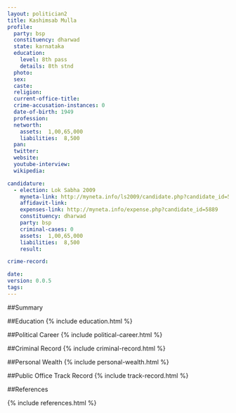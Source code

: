 ```yaml
---
layout: politician2
title: Kashimsab Mulla
profile: 
  party: bsp
  constituency: dharwad
  state: karnataka
  education: 
    level: 8th pass
    details: 8th stnd
  photo: 
  sex: 
  caste: 
  religion: 
  current-office-title: 
  crime-accusation-instances: 0
  date-of-birth: 1949
  profession: 
  networth: 
    assets:  1,00,65,000
    liabilities:  8,500
  pan: 
  twitter: 
  website: 
  youtube-interview: 
  wikipedia: 

candidature: 
  - election: Lok Sabha 2009
    myneta-link: http://myneta.info/ls2009/candidate.php?candidate_id=5889
    affidavit-link: 
    expenses-link: http://myneta.info/expense.php?candidate_id=5889
    constituency: dharwad 
    party: bsp
    criminal-cases: 0
    assets:  1,00,65,000
    liabilities:  8,500
    result:  

crime-record: 

date: 
version: 0.0.5
tags: 
---
```

##Summary


##Education
{% include education.html %}


##Political Career
{% include political-career.html %}


##Criminal Record
{% include criminal-record.html %}


##Personal Wealth
{% include personal-wealth.html %}


##Public Office Track Record
{% include track-record.html %}


##References


{% include references.html %}